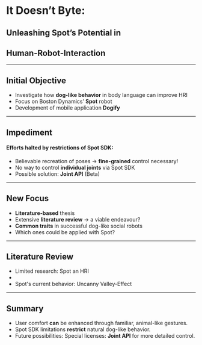 # It Doesn’t Byte: 
## Unleashing Spot’s Potential in 
## Human-Robot-Interaction
---
## Initial Objective
- Investigate how **dog-like behavior** in body language can improve HRI
- Focus on Boston Dynamics’ **Spot** robot
- Development of mobile application **Dogify**

---
## Impediment
#### Efforts halted by restrictions of **Spot SDK**:
- Believable recreation of poses -> **fine-grained** control necessary!
- No way to control **individual joints** via Spot SDK
- Possible solution: **Joint API** (Beta)

---
## New Focus
- **Literature-based** thesis
- Extensive **literature review** -> a viable endeavour?
- **Common traits** in successful dog-like social robots
- Which ones could be applied with Spot?

---

## Literature Review
- Limited research: Spot an HRI
- 
- Spot's current behavior: Uncanny Valley-Effect 

---
## Summary
- User comfort **can** be enhanced through familiar, animal-like gestures.
- Spot SDK limitations **restrict** natural dog-like behavior.
- Future possibilities: Special licenses: **Joint API** for more detailed control.